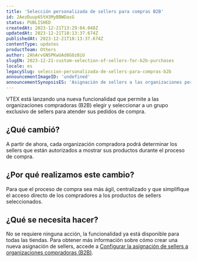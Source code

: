 ```yaml
---
title: 'Selección personalizada de sellers para compras B2B'
id: 2AezDuup65tH3MyBBWDasG
status: PUBLISHED
createdAt: 2023-12-21T13:29:04.048Z
updatedAt: 2023-12-21T18:13:37.674Z
publishedAt: 2023-12-21T18:13:37.674Z
contentType: updates
productTeam: Others
author: 2AhArvGNSPKwUAd8GOz0iU
slugEN: 2023-12-21-custom-selection-of-sellers-for-b2b-purchases
locale: es
legacySlug: seleccion-personalizada-de-sellers-para-compras-b2b
announcementImageID: 'undefined'
announcementSynopsisES: 'Asignación de sellers a las organizaciones permite que estas tengan sus pedidos atendidos por sellers seleccionados.'
---
```


VTEX está lanzando una nueva funcionalidad que permite a las organizaciones compradoras (B2B) elegir y seleccionar a un grupo exclusivo de sellers para atender sus pedidos de compra.

## ¿Qué cambió?

A partir de ahora, cada organización compradora podrá determinar los sellers que están autorizados a mostrar sus productos durante el proceso de compra.

## ¿Por qué realizamos este cambio?

Para que el proceso de compra sea más ágil, centralizado y que simplifique el acceso directo de los compradores a los productos de sellers seleccionados.

## ¿Qué se necesita hacer?

No se requiere ninguna acción, la funcionalidad ya está disponible para todas las tiendas.
Para obtener más información sobre cómo crear una nueva asignación de sellers, accede a [Configurar la asignación de sellers a organizaciones compradoras (B2B)](/es/tutorial/configurando-atribuicao-de-sellers-a-organizacoes-compradoras-b2b-xky--3VJtKNbLpVAl71uVdaOqpE).
